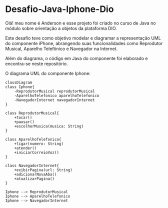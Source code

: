 # Desafio-Java-Iphone-Dio
Olá! meu nome é Anderson e esse projeto foi criado no curso de Java no módulo sobre orientação a objetos da plataforma DIO.

Este desafio teve como objetivo modelar e diagramar a representação UML do componente iPhone, abrangendo suas funcionalidades como Reprodutor Musical, Aparelho Telefônico e Navegador na Internet.

Além do diagrama, o código em Java do componente foi elaborado e encontra-se neste repositório.

O diagrama UML do componente Iphone:

```mermaid
classDiagram
class Iphone{
    -ReprodutorMusical reprodutorMusical
    -AparelhoTelefonico aparelhoTelefonico 
    -NavegadorInternet navegadorInternet 
}

class ReprodutorMusical{
    +tocar()
    +pausar()
    +escolherMusica(musica: String)
}

class AparelhoTelefonico{
    +ligar(numero: String)
    +atender()
    +iniciarCorreioVoz()
}

class NavegadorInternet{
    +exibirPagina(url: String)
    +adicionarNovaAba()
    +atualizarPagina()
}

Iphone --> ReprodutorMusical
Iphone --> AparelhoTelefonico
Iphone --> NavegadorInternet
```

